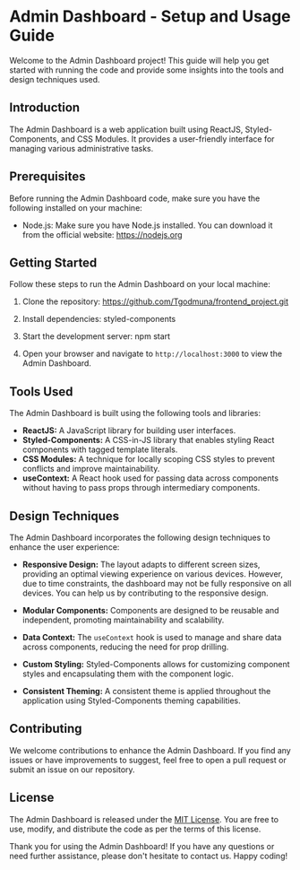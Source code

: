 # Admin Dashboard - Setup and Usage Guide

Welcome to the Admin Dashboard project! This guide will help you get started with running the code and provide some insights into the tools and design techniques used.

## Introduction

The Admin Dashboard is a web application built using ReactJS, Styled-Components, and CSS Modules. It provides a user-friendly interface for managing various administrative tasks.

## Prerequisites

Before running the Admin Dashboard code, make sure you have the following installed on your machine:

- Node.js: Make sure you have Node.js installed. You can download it from the official website: https://nodejs.org

## Getting Started

Follow these steps to run the Admin Dashboard on your local machine:

1. Clone the repository:  <https://github.com/Tgodmuna/frontend_project.git>

2. Install dependencies: styled-components

3. Start the development server: npm start

4. Open your browser and navigate to `http://localhost:3000` to view the Admin Dashboard.

## Tools Used

The Admin Dashboard is built using the following tools and libraries:

- **ReactJS:** A JavaScript library for building user interfaces.
- **Styled-Components:** A CSS-in-JS library that enables styling React components with tagged template literals.
- **CSS Modules:** A technique for locally scoping CSS styles to prevent conflicts and improve maintainability.
- **useContext:** A React hook used for passing data across components without having to pass props through intermediary components.

## Design Techniques

The Admin Dashboard incorporates the following design techniques to enhance the user experience:

- **Responsive Design:** The layout adapts to different screen sizes, providing an optimal viewing experience on various devices. However, due to time constraints, the dashboard may not be fully responsive on all devices. You can help us by contributing to the responsive design.



- **Modular Components:** Components are designed to be reusable and independent, promoting maintainability and scalability.
- **Data Context:** The `useContext` hook is used to manage and share data across components, reducing the need for prop drilling.
- **Custom Styling:** Styled-Components allows for customizing component styles and encapsulating them with the component logic.
- **Consistent Theming:** A consistent theme is applied throughout the application using Styled-Components theming capabilities.

## Contributing

We welcome contributions to enhance the Admin Dashboard. If you find any issues or have improvements to suggest, feel free to open a pull request or submit an issue on our repository.

## License

The Admin Dashboard is released under the [MIT License](LICENSE). You are free to use, modify, and distribute the code as per the terms of this license.

Thank you for using the Admin Dashboard! If you have any questions or need further assistance, please don't hesitate to contact us. Happy coding!
